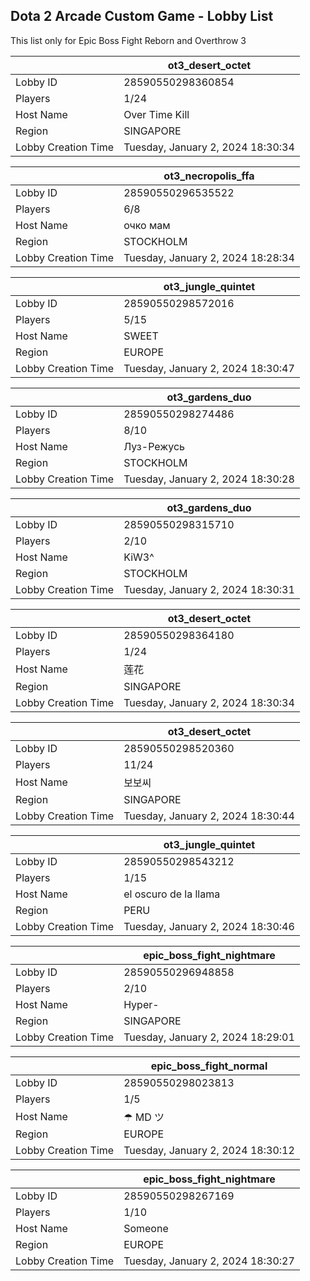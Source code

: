 ## Dota 2 Arcade Custom Game - Lobby List

This list only for Epic Boss Fight Reborn and Overthrow 3

|  | ot3_desert_octet |
| ------ | ------ |
| Lobby ID | 28590550298360854 |
| Players | 1/24 |
| Host Name | Over Time Kill |
| Region | SINGAPORE |
| Lobby Creation Time | Tuesday, January 2, 2024 18:30:34 |


|  | ot3_necropolis_ffa |
| ------ | ------ |
| Lobby ID | 28590550296535522 |
| Players | 6/8 |
| Host Name | очко мам |
| Region | STOCKHOLM |
| Lobby Creation Time | Tuesday, January 2, 2024 18:28:34 |


|  | ot3_jungle_quintet |
| ------ | ------ |
| Lobby ID | 28590550298572016 |
| Players | 5/15 |
| Host Name | SWEET |
| Region | EUROPE |
| Lobby Creation Time | Tuesday, January 2, 2024 18:30:47 |


|  | ot3_gardens_duo |
| ------ | ------ |
| Lobby ID | 28590550298274486 |
| Players | 8/10 |
| Host Name | Луз-Режусь |
| Region | STOCKHOLM |
| Lobby Creation Time | Tuesday, January 2, 2024 18:30:28 |


|  | ot3_gardens_duo |
| ------ | ------ |
| Lobby ID | 28590550298315710 |
| Players | 2/10 |
| Host Name | KiW3^ |
| Region | STOCKHOLM |
| Lobby Creation Time | Tuesday, January 2, 2024 18:30:31 |


|  | ot3_desert_octet |
| ------ | ------ |
| Lobby ID | 28590550298364180 |
| Players | 1/24 |
| Host Name | 莲花 |
| Region | SINGAPORE |
| Lobby Creation Time | Tuesday, January 2, 2024 18:30:34 |


|  | ot3_desert_octet |
| ------ | ------ |
| Lobby ID | 28590550298520360 |
| Players | 11/24 |
| Host Name | 보보씨 |
| Region | SINGAPORE |
| Lobby Creation Time | Tuesday, January 2, 2024 18:30:44 |


|  | ot3_jungle_quintet |
| ------ | ------ |
| Lobby ID | 28590550298543212 |
| Players | 1/15 |
| Host Name | el oscuro de la llama |
| Region | PERU |
| Lobby Creation Time | Tuesday, January 2, 2024 18:30:46 |


|  | epic_boss_fight_nightmare |
| ------ | ------ |
| Lobby ID | 28590550296948858 |
| Players | 2/10 |
| Host Name | Hyper- |
| Region | SINGAPORE |
| Lobby Creation Time | Tuesday, January 2, 2024 18:29:01 |


|  | epic_boss_fight_normal |
| ------ | ------ |
| Lobby ID | 28590550298023813 |
| Players | 1/5 |
| Host Name | ☂ MD ツ |
| Region | EUROPE |
| Lobby Creation Time | Tuesday, January 2, 2024 18:30:12 |


|  | epic_boss_fight_nightmare |
| ------ | ------ |
| Lobby ID | 28590550298267169 |
| Players | 1/10 |
| Host Name | Someone |
| Region | EUROPE |
| Lobby Creation Time | Tuesday, January 2, 2024 18:30:27 |


